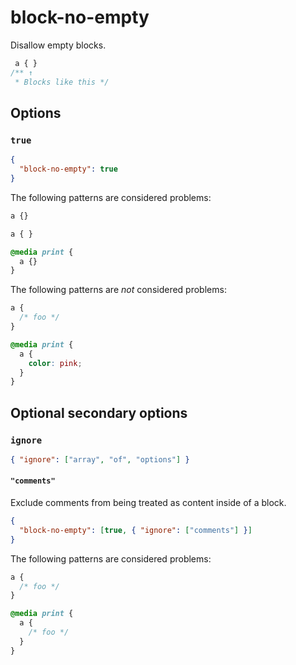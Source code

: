 # block-no-empty

Disallow empty blocks.

<!-- prettier-ignore -->
```css
 a { }
/** ↑
 * Blocks like this */
```

## Options

### `true`

```json
{
  "block-no-empty": true
}
```

The following patterns are considered problems:

<!-- prettier-ignore -->
```css
a {}
```

<!-- prettier-ignore -->
```css
a { }
```

<!-- prettier-ignore -->
```css
@media print {
  a {}
}
```

The following patterns are _not_ considered problems:

<!-- prettier-ignore -->
```css
a {
  /* foo */
}
```

<!-- prettier-ignore -->
```css
@media print {
  a {
    color: pink;
  }
}
```

## Optional secondary options

### `ignore`

```json
{ "ignore": ["array", "of", "options"] }
```

#### `"comments"`

Exclude comments from being treated as content inside of a block.

```json
{
  "block-no-empty": [true, { "ignore": ["comments"] }]
}
```

The following patterns are considered problems:

<!-- prettier-ignore -->
```css
a {
  /* foo */
}
```

<!-- prettier-ignore -->
```css
@media print {
  a {
    /* foo */
  }
}
```
